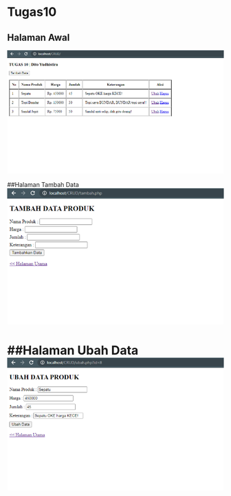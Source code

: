 # Tugas10
## Halaman Awal
![Halaman Index](./img/index.png)

##Halaman Tambah Data
![Halaman Tambah Data](./img/tambah.png)

##Halaman Ubah Data
![Halaman Ubah Data](./img/ubah.png)
=======
